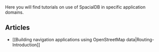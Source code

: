 Here you will find tutorials on use of SpacialDB in specific application domains.

## Articles

* [[Building navigation applications using OpenStreetMap data|Routing-Introduction]]
